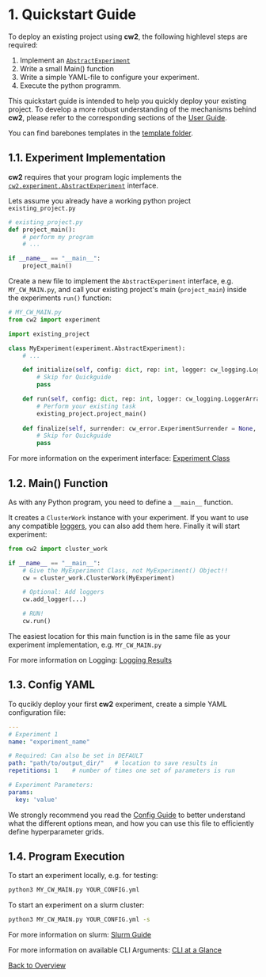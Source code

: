 # 1. Quickstart Guide
To deploy an existing project using **cw2**, the following highlevel steps are required:

1. Implement an [`AbstractExperiment`](../cw2/experiment.py)
2. Write a small Main() function
3. Write a simple YAML-file to configure your experiment.
4. Execute the python programm.


This quickstart guide is intended to help you quickly deploy your existing project. To develop a more robust understanding of the mechanisms behind **cw2**, please refer to the corresponding sections of the [User Guide](./).

You can find barebones templates in the [template folder](../cw2/../templates/).

## 1.1. Experiment Implementation
**cw2** requires that your program logic implements the [`cw2.experiment.AbstractExperiment`](../cw2/experiment.py) interface.

Lets assume you already have a working python project `existing_project.py`
```python
# existing_project.py
def project_main():
    # perform my program
    # ...

if __name__ == "__main__":
    project_main()
```

Create a new file to implement the `AbstractExperiment` interface, e.g. `MY_CW_MAIN.py`, and call your existing project's main (`project_main`) inside the experiments `run()` function:

```python
# MY_CW_MAIN.py
from cw2 import experiment

import existing_project

class MyExperiment(experiment.AbstractExperiment):
    # ...

    def initialize(self, config: dict, rep: int, logger: cw_logging.LoggerArray) -> None:
        # Skip for Quickguide
        pass

    def run(self, config: dict, rep: int, logger: cw_logging.LoggerArray) -> None:
        # Perform your existing task
        existing_project.project_main()
    
    def finalize(self, surrender: cw_error.ExperimentSurrender = None, crash: bool = False):
        # Skip for Quickguide
        pass
```
For more information on the experiment interface: [Experiment Class](02_experiment.md)
## 1.2. Main() Function

As with any Python program, you need to define a `__main__` function.

It creates a `ClusterWork` instance with your experiment. If you want to use any compatible [loggers](07_logging.md), you can also add them here. Finally it will start experiment:

```Python
from cw2 import cluster_work

if __name__ == "__main__":
    # Give the MyExperiment Class, not MyExperiment() Object!!
    cw = cluster_work.ClusterWork(MyExperiment)

    # Optional: Add loggers 
    cw.add_logger(...)

    # RUN!
    cw.run() 
```
The easiest location for this main function is in the same file as your experiment implementation, e.g. `MY_CW_MAIN.py`

For more information on Logging: [Logging Results](07_logging.md)

## 1.3. Config YAML
To qucikly deploy your first **cw2** experiment, create a simple YAML configuration file:

```yaml
---
# Experiment 1
name: "experiment_name"

# Required: Can also be set in DEFAULT
path: "path/to/output_dir/"   # location to save results in
repetitions: 1    # number of times one set of parameters is run

# Experiment Parameters:
params:
  key: 'value'
```

We strongly recommend you read the [Config Guide](03_config.md) to better understand what the different options mean, and how you can use this file to efficiently define hyperparameter grids.


## 1.4. Program Execution
To start an experiment locally, e.g. for testing:
```bash
python3 MY_CW_MAIN.py YOUR_CONFIG.yml
```

To start an experiment on a slurm cluster:
```bash
python3 MY_CW_MAIN.py YOUR_CONFIG.yml -s
```

For more information on slurm: [Slurm Guide](04_slurm.md) 

For more information on available CLI Arguments: [CLI at a Glance](10_cli_args.md)

[Back to Overview](./)